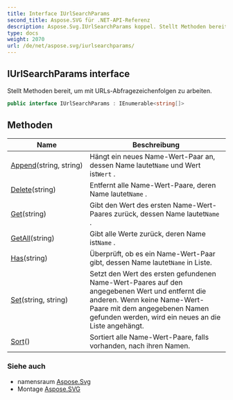 ```yaml
---
title: Interface IUrlSearchParams
second_title: Aspose.SVG für .NET-API-Referenz
description: Aspose.Svg.IUrlSearchParams koppel. Stellt Methoden bereit um mit URLsAbfragezeichenfolgen zu arbeiten.
type: docs
weight: 2070
url: /de/net/aspose.svg/iurlsearchparams/
---
```

## IUrlSearchParams interface

Stellt Methoden bereit, um mit URLs-Abfragezeichenfolgen zu arbeiten.

```csharp
public interface IUrlSearchParams : IEnumerable<string[]>
```

## Methoden

| Name | Beschreibung |
| --- | --- |
| [Append](../../aspose.svg/iurlsearchparams/append/)(string, string) | Hängt ein neues Name-Wert-Paar an, dessen Name lautet`Name` und Wert ist`Wert` . |
| [Delete](../../aspose.svg/iurlsearchparams/delete/)(string) | Entfernt alle Name-Wert-Paare, deren Name lautet`Name` . |
| [Get](../../aspose.svg/iurlsearchparams/get/)(string) | Gibt den Wert des ersten Name-Wert-Paares zurück, dessen Name lautet`Name` . |
| [GetAll](../../aspose.svg/iurlsearchparams/getall/)(string) | Gibt alle Werte zurück, deren Name ist`Name` . |
| [Has](../../aspose.svg/iurlsearchparams/has/)(string) | Überprüft, ob es ein Name-Wert-Paar gibt, dessen Name lautet`Name` in Liste. |
| [Set](../../aspose.svg/iurlsearchparams/set/)(string, string) | Setzt den Wert des ersten gefundenen Name-Wert-Paares auf den angegebenen Wert und entfernt die anderen. Wenn keine Name-Wert-Paare mit dem angegebenen Namen gefunden werden, wird ein neues an die Liste angehängt. |
| [Sort](../../aspose.svg/iurlsearchparams/sort/)() | Sortiert alle Name-Wert-Paare, falls vorhanden, nach ihren Namen. |

### Siehe auch

* namensraum [Aspose.Svg](../../aspose.svg/)
* Montage [Aspose.SVG](../../)


